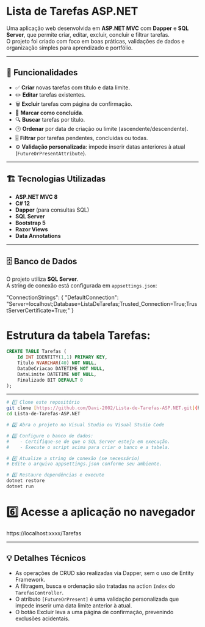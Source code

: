 # Lista de Tarefas ASP.NET

Uma aplicação web desenvolvida em **ASP.NET MVC** com **Dapper** e **SQL Server**, que permite criar, editar, excluir, concluir e filtrar tarefas.  
O projeto foi criado com foco em boas práticas, validações de dados e organização simples para aprendizado e portfólio.

---

## 🧩 Funcionalidades

- ✅ **Criar** novas tarefas com título e data limite.  
- ✏️ **Editar** tarefas existentes.  
- 🗑️ **Excluir** tarefas com página de confirmação.  
- 🎯 **Marcar como concluída**.  
- 🔍 **Buscar** tarefas por título.  
- 🕒 **Ordenar** por data de criação ou limite (ascendente/descendente).  
- 🎚️ **Filtrar** por tarefas pendentes, concluídas ou todas.  
- ⚙️ **Validação personalizada**: impede inserir datas anteriores à atual (`FutureOrPresentAttribute`).

---

## 🏗️ Tecnologias Utilizadas

- **ASP.NET MVC 8**
- **C# 12**
- **Dapper** (para consultas SQL)
- **SQL Server**
- **Bootstrap 5**
- **Razor Views**
- **Data Annotations**

---

## 🗄️ Banco de Dados

O projeto utiliza **SQL Server**.  
A string de conexão está configurada em `appsettings.json`:

"ConnectionStrings": {
  "DefaultConnection": "Server=localhost;Database=ListaDeTarefas;Trusted_Connection=True;TrustServerCertificate=True;"
}

# Estrutura da tabela Tarefas:

```sql
CREATE TABLE Tarefas (
    Id INT IDENTITY(1,1) PRIMARY KEY,
    Titulo NVARCHAR(40) NOT NULL,
    DataDeCriacao DATETIME NOT NULL,
    DataLimite DATETIME NOT NULL,
    Finalizado BIT DEFAULT 0
);
```

---

```bash
# 1️⃣ Clone este repositório
git clone [https://github.com/Davi-2002/Lista-de-Tarefas-ASP.NET.git](https://github.com/Davi-2002/Lista-de-Tarefas-ASP.NET.git)
cd Lista-de-Tarefas-ASP.NET

# 2️⃣ Abra o projeto no Visual Studio ou Visual Studio Code

# 3️⃣ Configure o banco de dados:
#    - Certifique-se de que o SQL Server esteja em execução.
#    - Execute o script acima para criar o banco e a tabela.

# 4️⃣ Atualize a string de conexão (se necessário)
# Edite o arquivo appsettings.json conforme seu ambiente.

# 5️⃣ Restaure dependências e execute
dotnet restore
dotnet run
```

# 6️⃣ Acesse a aplicação no navegador
https://localhost:xxxx/Tarefas

---

## 💡 Detalhes Técnicos

* As operações de CRUD são realizadas via Dapper, sem o uso de Entity Framework.
* A filtragem, busca e ordenação são tratadas na action `Index` do `TarefasController`.
* O atributo `[FutureOrPresent]` é uma validação personalizada que impede inserir uma data limite anterior à atual.
* O botão Excluir leva a uma página de confirmação, prevenindo exclusões acidentais.
